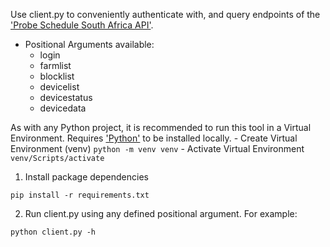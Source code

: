Use client.py to conveniently authenticate with, and query endpoints of the ['Probe Schedule South Africa API'](https://probeschedule.co.za/).
- Positional Arguments available:
    - login
    - farmlist
    - blocklist
    - devicelist
    - devicestatus
    - devicedata

As with any Python project, it is recommended to run this tool in a Virtual Environment.
Requires ['Python'](https://www.python.org/downloads/) to be installed locally.
    - Create Virtual Environment (venv)
    ```
    python -m venv venv
    ```
    - Activate Virtual Environment
    ```
    venv/Scripts/activate
    ```


1. Install package dependencies
```
pip install -r requirements.txt
```
2. Run client.py using any defined positional argument. For example:
```
python client.py -h
```